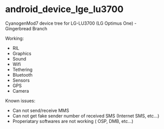 android_device_lge_lu3700
=========================

CyanogenMod7 device tree for LG-LU3700 (LG Optimus One) - Gingerbread Branch

Working:
* RIL
* Graphics
* Sound
* Wifi
* Tethering
* Bluetooth
* Sensors
* GPS
* Camera

Known issues:
* Can not send/receive MMS
* Can not get fake sender number of received SMS (Internet SMS, etc...)
* Properiatary softwares are not working ( OSP, DMB, etc...)
